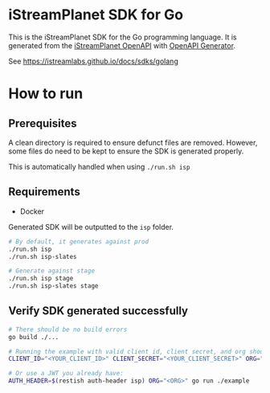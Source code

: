 # iStreamPlanet SDK for Go

This is the iStreamPlanet SDK for the Go programming language. It is generated from the [iStreamPlanet OpenAPI](https://api.istreamplanet.com/openapi.json) with [OpenAPI Generator](https://openapi-generator.tech/).

See https://istreamlabs.github.io/docs/sdks/golang

# How to run

## Prerequisites

A clean directory is required to ensure defunct files are removed. However, some files do need to be kept to ensure the SDK is generated properly.

This is automatically handled when using `./run.sh isp`

## Requirements

- Docker

Generated SDK will be outputted to the `isp` folder.

```sh
# By default, it generates against prod
./run.sh isp
./run.sh isp-slates

# Generate against stage
./run.sh isp stage
./run.sh isp-slates stage
```

## Verify SDK generated successfully

```sh
# There should be no build errors
go build ./...

# Running the example with valid client id, client secret, and org should be successful.
CLIENT_ID="<YOUR_CLIENT_ID>" CLIENT_SECRET="<YOUR_CLIENT_SECRET>" ORG="<ORG>" go run ./example

# Or use a JWT you already have:
AUTH_HEADER=$(restish auth-header isp) ORG="<ORG>" go run ./example
```
